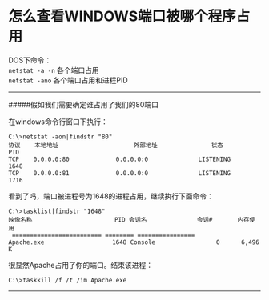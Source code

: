 # 怎么查看WINDOWS端口被哪个程序占用

DOS下命令：  
`netstat -a -n`  各个端口占用  
`netstat -ano`   各个端口占用和进程PID  
    
    
-----------------------------------------------

#####假如我们需要确定谁占用了我们的80端口  

在windows命令行窗口下执行：
```CMD
C:\>netstat -aon|findstr "80"
协议    本地地址                     外部地址               状态                   PID
TCP    0.0.0.0:80             0.0.0.0:0              LISTENING       1648
TCP    0.0.0.0:81             0.0.0.0:0              LISTENING       1716
```
看到了吗，端口被进程号为1648的进程占用，继续执行下面命令：
```CMD
C:\>tasklist|findstr "1648"
映像名称                       PID 会话名              会话#       内存使用
 ========================= ======== ================
Apache.exe                   1648 Console                 0      6,496 K
```
很显然Apache占用了你的端口。结束该进程：
```
C:\>taskkill /f /t /im Apache.exe
```

-----------------------------------------------